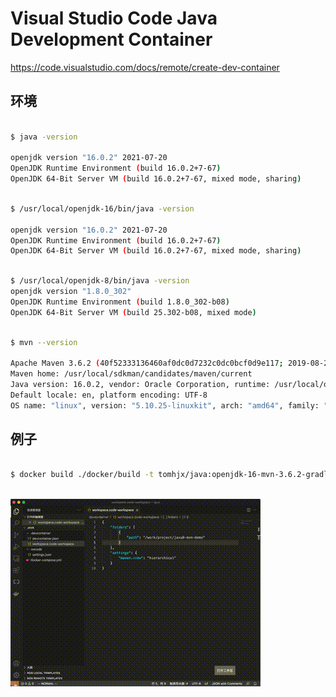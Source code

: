 # Visual Studio Code Java Development Container 

https://code.visualstudio.com/docs/remote/create-dev-container


## 环境


```bash

$ java -version

openjdk version "16.0.2" 2021-07-20
OpenJDK Runtime Environment (build 16.0.2+7-67)
OpenJDK 64-Bit Server VM (build 16.0.2+7-67, mixed mode, sharing)

```

```bash

$ /usr/local/openjdk-16/bin/java -version

openjdk version "16.0.2" 2021-07-20
OpenJDK Runtime Environment (build 16.0.2+7-67)
OpenJDK 64-Bit Server VM (build 16.0.2+7-67, mixed mode, sharing)


```

```bash

$ /usr/local/openjdk-8/bin/java -version
openjdk version "1.8.0_302"
OpenJDK Runtime Environment (build 1.8.0_302-b08)
OpenJDK 64-Bit Server VM (build 25.302-b08, mixed mode)

```


```bash

$ mvn --version

Apache Maven 3.6.2 (40f52333136460af0dc0d7232c0dc0bcf0d9e117; 2019-08-27T15:06:16Z)
Maven home: /usr/local/sdkman/candidates/maven/current
Java version: 16.0.2, vendor: Oracle Corporation, runtime: /usr/local/openjdk-16
Default locale: en, platform encoding: UTF-8
OS name: "linux", version: "5.10.25-linuxkit", arch: "amd64", family: "unix"

```

## 例子

```bash

$ docker build ./docker/build -t tomhjx/java:openjdk-16-mvn-3.6.2-gradle-5.4.1-vscode



```

![](./examples/vscode23.43.42.gif)